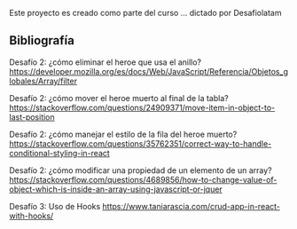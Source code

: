 Este proyecto es creado como parte del curso ... dictado por Desafiolatam

## Bibliografía

Desafío 2: ¿cómo eliminar el heroe que usa el anillo?
https://developer.mozilla.org/es/docs/Web/JavaScript/Referencia/Objetos_globales/Array/filter

Desafío 2: ¿cómo mover el heroe muerto al final de la tabla?
https://stackoverflow.com/questions/24909371/move-item-in-object-to-last-position

Desafío 2: ¿cómo manejar el estilo de la fila del heroe muerto?
https://stackoverflow.com/questions/35762351/correct-way-to-handle-conditional-styling-in-react

Desafío 2: ¿cómo modificar una propiedad de un elemento de un array?
https://stackoverflow.com/questions/4689856/how-to-change-value-of-object-which-is-inside-an-array-using-javascript-or-jquer

Desafío 3: Uso de Hooks
https://www.taniarascia.com/crud-app-in-react-with-hooks/

